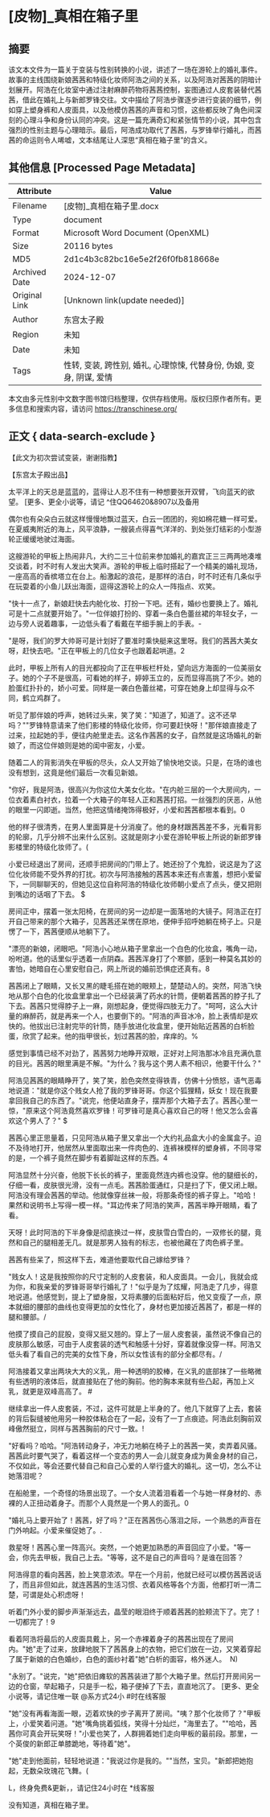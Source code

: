 # [皮物]_真相在箱子里



## 摘要

<!-- tcd_abstract -->
该文本文件为一篇关于变装与性别转换的小说，讲述了一场在游轮上的婚礼事件。故事的主线围绕新娘茜茜和特级化妆师阿浩之间的关系，以及阿浩对茜茜的阴暗计划展开。阿浩在化妆室中通过注射麻醉药物将茜茜控制，妄图通过人皮套装替代茜茜，借此在婚礼上与新郎罗锋交往。文中描绘了阿浩步骤逐步进行变装的细节，例如穿上塑身裤和人皮面具，以及他模仿茜茜的声音和习惯，这些都反映了角色间深刻的心理斗争和身份认同的冲突。这是一篇充满奇幻和紧张情节的小说，其中包含强烈的性别主题与心理暗示。最后，阿浩成功取代了茜茜，与罗锋举行婚礼，而茜茜的命运则令人唏嘘，文本结尾让人深思“真相在箱子里”的含义。

<!-- tcd_abstract_end -->

## 其他信息 [Processed Page Metadata]

| Attribute       | Value                                  |
|-----------------|----------------------------------------|
| Filename        | [皮物]_真相在箱子里.docx                             |
| Type            | document                                 |
| Format          | Microsoft Word Document (OpenXML)                               |
| Size            | 20116 bytes                           |
| MD5             | 2d1c4b3c82bc16e5e2f26f0fb818668e                                  |
| Archived Date   | 2024-12-07                             |
| Original Link   | [Unknown link(update needed)]                         |
| Author          | 东宫太子殿                               |
| Region          | 未知                               |
| Date            | 未知                                 |
| Tags            | 性转, 变装, 跨性别, 婚礼, 心理惊悚, 代替身份, 伪娘, 变身, 阴谋, 爱情                                 |

本文由多元性别中文数字图书馆归档整理，仅供存档使用。版权归原作者所有。更多信息和搜索内容，请访问 <https://transchinese.org/>


## 正文 { data-search-exclude }

<!-- tcd_main_text -->
【此文为初次尝试变装，谢谢指教】



【东宫太子殿出品】





太平洋上的天总是蓝蓝的，蓝得让人忍不住有一种想要张开双臂，飞向蓝天的欲望。 [更多、更全小说等，请记 ^住QQ64620&8907以及备用



偶尔也有朵朵白云就这样慢慢地飘过蓝天，白云一团团的，宛如棉花糖一样可爱。在夏威夷附近的海上，风平浪静，一艘装点得喜气洋洋的、到处张灯结彩的小型游轮正缓缓地驶过海面。



这艘游轮的甲板上热闹非凡，大约二三十位前来参加婚礼的嘉宾正三三两两地凑堆交谈着，时不时有人发出大笑声。游轮的甲板上临时搭起了一个精美的婚礼现场，一座高高的香槟塔立在台上。船激起的浪花，是那样的洁白，时不时还有几条似乎在玩耍着的小鱼儿跃出海面，逗得这游轮上的众人一阵指点、欢笑。



"快十一点了，新娘赶快去内舱化妆、打扮一下吧。还有，婚纱也要换上了。婚礼可是十二点就要开始了。"一位伴娘打扮的、穿着一条白色蕾丝裙的年轻女子，一边与旁人说着趣事，一边低头看了看戴在芊细手腕上的手表。-



"是呀，我们的罗大帅哥可是计划好了要准时乘快艇来这里呀。我们的茜茜大美女呀，赶快去吧。"正在甲板上的几位女子也跟着起哄道。2



此时，甲板上所有人的目光都投向了正在甲板栏杆处，望向远方海面的一位美丽女子。她的个子不是很高，可看她的样子，婷婷玉立的，反而显得高挑了不少。她的脸蛋红扑扑的，娇小可爱。同样是一袭白色蕾丝裙，可穿在她身上却显得与众不同，鹤立鸡群了。



听见了那伴娘的呼声，她转过头来，笑了笑："知道了，知道了。这不还早吗？""罗锋特意请来了他们影楼的特级化妆师，你可要赶快呀！"那伴娘直接走了过来，拉起她的手，便往内舱里走去。这名作茜茜的女子，自然就是这场婚礼的新娘了，而这位伴娘则是她的闺中密友，小爱。



随着二人的背影消失在甲板的尽头，众人又开始了愉快地交谈。只是，在场的谁也没有想到，这竟是他们最后一次看见新娘。



"你好，我是阿浩，很高兴为你这位大美女化妆。"在内舱三层的一个大房间内，一位衣着素白衬衣，拉着一个大箱子的年轻人正和茜茜打招。一丝强烈的厌恶，从他的眼里一闪即逝。当然，他把这情绪掩饰得极好，小爱和茜茜都根本看到。0



他的样子很清秀，在男人里面算是十分消廋了。他的身材跟茜茜差不多，光看背影的轮廓，几乎分辨不出来什么区别。这就是刚才小爱在游轮甲板上所说的新郎罗锋影楼里的特级化妆师了。(



小爱已经退出了房间，还顺手把房间的门带上了。她还扮了个鬼脸，说这是为了这位化妆师能不受外界的打扰。初次与阿浩接触的茜茜本来还有点害羞，想把小爱留下，一同聊聊天的，但她见这位自称阿浩的特级化妆师朝小爱点了点头，便又把刚到嘴边的话咽了下去。 $



房间正中，摆着一张太阳椅，在房间的另一边却是一面落地的大镜子。阿浩正在打开自己带来的那个大箱子，见茜茜还呆愣在原地，便伸手招呼她躺在椅子上。只是愣了一下，茜茜便顺从地躺下了。



"漂亮的新娘，闭眼吧。"阿浩小心地从箱子里拿出一个白色的化妆盒，嘴角一动，吩咐道。他的话里似乎透着一点阴森。茜茜浑身打了个寒颤，感到一种莫名其妙的害怕，她暗自在心里安慰自己，网上所说的婚前恐惧症还真有。8



茜茜闭上了眼睛，又长又黑的睫毛搭在她的眼颊上，楚楚动人的。突然，阿浩飞快地从那个白色的化妆盒里拿出一个已经装满了药水的针筒，便朝着茜茜的脖子扎了下去。茜茜只觉得脖子上一麻，刚想起身，便觉得四肢无力了。"呵呵，这么大计量的麻醉药，就是再来一个人，也要倒下的。"阿浩的声音冰冷，脸上表情却是欢快的。他拔出已注射完毕的针筒，随手放进化妆盒里，便开始贴近茜茜的白析脸蛋，欣赏了起来。他的指甲很长，划过茜茜的脸，痒痒的。%



感觉到事情已经不对劲了，茜茜努力地睁开双眼，正好对上阿浩那冰冷且充满仇意的目光。茜茜的眼里满是不解。"为什么？我与这个男人素不相识，他要干什么？"



阿浩见茜茜的眼睛睁开了，笑了笑，脸色突然变得铁青，仿佛十分愤怒，语气恶毒地说道："就是你这个贱女人抢了我的罗锋哥哥。你这个狐狸精，妖女！现在我要拿回我自己的东西了。"说完，他便站直身子，摆弄那个大箱子去了。茜茜心里一惊，"原来这个阿浩竟然喜欢罗锋！可罗锋可是真心喜欢自己的呀！他又怎么会喜欢这个男人了？" $



茜茜心里正思量着，只见阿浩从箱子里又拿出一个大约礼品盒大小的金属盒子。迫不及待地打开，他居然从里面取出来一件肉色的、连裤袜模样的塑身裤，不同寻常的是，一个裤子竟然在脚步有着脚趾这样的东西。4



阿浩显然十分兴奋，他脱下长长的裤子，里面竟然连内裤也没穿。他的腿细长的，仔细一看，皮肤很光滑，没有一点毛。茜茜脸蛋通红，只是扫了下，便又闭上眼。阿浩没有理会茜茜的举动。他就像穿丝袜一般，将那条奇怪的裤子穿上。"哈哈！果然和说明书上写得一模一样。"耳边传来了阿浩的笑声，茜茜半睁开眼睛，看了看。



天呀！此时阿浩的下半身像是彻底换过一样，皮肤雪白雪白的，一双修长的腿，竟然和自己的腿相差无几。就是那男人独有的标志，也被他藏在了肉色裤子里。



茜茜有些呆了，照这样下去，难道他要取代自己嫁给罗锋？



"贱女人！这是我按照你的尺寸定制的人皮套装，和人皮面具。一会儿，我就会成为你，和我亲爱的罗锋哥哥举行婚礼了！"似乎是为了炫耀，阿浩走了几步，得意地说道。他感觉到，提上了塑身服，又将素腰的后面粘好后，他又变瘦了一点，原本就细的腰部的曲线也变得更加的女性化了，身材也更加接近茜茜了，都是一样的腿和腰部。/



他摸了摸自己的屁股，变得又挺又翘的。穿上了一层人皮套装，虽然说不像自己的皮肤那么敏感，可由于人皮套装的透气和触感十分好，穿着就像没穿一样。阿浩又低头看了看自己的完美的女性下身，所以女性该有的部分全都尽有。/



阿浩接着又拿出两块大大的义乳，用一种透明的胶棒，在义乳的底部抹了一些略微有些透明的液体后，就直接贴在了他的胸前。他的胸本来就有些凸起，再加上义乳，就更是双峰高高了。 #



继续拿出一件人皮套装，不过，这件可就是上半身的了。他几下就穿了上去，套装的背后裂缝被他用另一种胶体粘合在了一起，没有了一丁点痕迹。阿浩此刻胸前双峰傲然挺立，同样与茜茜胸前的尺寸一致。!



"好看吗？哈哈。"阿浩转动身子，冲无力地躺在椅子上的茜茜一笑，卖弄着风骚。茜茜此时要气哭了，看着这样一个变态的男人一会儿就变身成为黄金身材的自己，不仅如此，等会还要代替自己和自己心爱的人举行盛大的婚礼。这一切，怎么不让她落泪呢？



在船舱里，一个奇怪的场景出现了。一个女人流着泪看着一个与她一样身材的、赤裸的人正扭动着身子。而那个人竟然是一个男人的面孔。0



"婚礼马上要开始了！茜茜，好了吗？"正在茜茜伤心落泪之际，一个熟悉的声音在门外响起。小爱来催促她了。.



救星呀！茜茜心里一阵高兴。突然，一个她更加熟悉的声音回应了小爱。"等一会，你先去甲板，我自己上去。"等等，这不是自己的声音吗？是谁在回答？



阿浩得意的看向茜茜，脸上笑意浓浓。早在一个月前，他就已经可以模仿茜茜说话了，而且非但如此，就连茜茜的生活习惯、衣着风格等各个方面，他都打听一清二楚，可谓是处心积虑呀！



听着门外小爱的脚步声渐渐远去，晶莹的眼泪终于顺着茜茜的脸颊流下了。完了！一切都完了！9



看着阿浩将最后的人皮面具戴上，另一个赤裸着身子的茜茜出现在了房间内。"她"走了过来，放肆地脱下了茜茜身上的衣物，把它们放在一边，又笑着穿起了属于新娘的白色婚纱，白色的面纱衬着"她"白析的面容，格外迷人。  N)



"永别了。"说完，"她"把依旧瘫软的茜茜装进了那个大箱子里。然后打开房间另一边的仓窗，举起箱子，只是手一松，箱子便掉了下去，直直地沉了。 [更多、更全小说等，请记住唯一联 @系方式24小 #时在线客服



"她"没有再看海面一眼，迈着欢快的步子离开了房间。"咦？那个化妆师了？"甲板上，小爱笑着问道。"她"嘴角挑着弧线，笑得十分灿烂，"海里去了。""哈哈，茜茜你可真会开玩笑呀！"小爱也笑了，人群拥着她们走向甲板的最前段。那里，一个英俊的新郎正单膝跪地，等待着"她"。



"她"走到他面前，轻轻地说道："我说过你是我的。""当然，宝贝。"新郎把她抱起，无数朵玫瑰花飞舞。(

L，终身免费&更新，，请记住24小时在 *线客服



没有知道，真相在箱子里。
<!-- tcd_main_text_end -->

